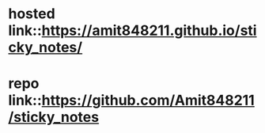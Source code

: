 # hosted link::https://amit848211.github.io/sticky_notes/
# repo link::https://github.com/Amit848211/sticky_notes
